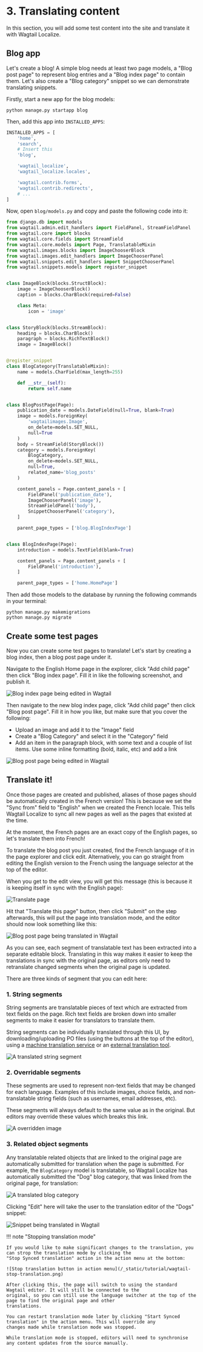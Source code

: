# 3. Translating content

In this section, you will add some test content into the site and translate it with Wagtail Localize.

## Blog app

Let's create a blog! A simple blog needs at least two page models, a "Blog post page" to represent blog entries and a
"Blog index page" to contain them. Let's also create a "Blog category" snippet so we can demonstrate translating
snippets.

Firstly, start a new app for the blog models:

``` shell
python manage.py startapp blog
```

Then, add this app into ``INSTALLED_APPS``:

``` python
INSTALLED_APPS = [
    'home',
    'search',
    # Insert this
    'blog',

    'wagtail_localize',
    'wagtail_localize.locales',

    'wagtail.contrib.forms',
    'wagtail.contrib.redirects',
    # ...
]
```

Now, open ``blog/models.py`` and copy and paste the following code into it:

``` python
from django.db import models
from wagtail.admin.edit_handlers import FieldPanel, StreamFieldPanel
from wagtail.core import blocks
from wagtail.core.fields import StreamField
from wagtail.core.models import Page, TranslatableMixin
from wagtail.images.blocks import ImageChooserBlock
from wagtail.images.edit_handlers import ImageChooserPanel
from wagtail.snippets.edit_handlers import SnippetChooserPanel
from wagtail.snippets.models import register_snippet


class ImageBlock(blocks.StructBlock):
    image = ImageChooserBlock()
    caption = blocks.CharBlock(required=False)

    class Meta:
        icon = 'image'


class StoryBlock(blocks.StreamBlock):
    heading = blocks.CharBlock()
    paragraph = blocks.RichTextBlock()
    image = ImageBlock()


@register_snippet
class BlogCategory(TranslatableMixin):
    name = models.CharField(max_length=255)

    def __str__(self):
        return self.name


class BlogPostPage(Page):
    publication_date = models.DateField(null=True, blank=True)
    image = models.ForeignKey(
        'wagtailimages.Image',
        on_delete=models.SET_NULL,
        null=True
    )
    body = StreamField(StoryBlock())
    category = models.ForeignKey(
        BlogCategory,
        on_delete=models.SET_NULL,
        null=True,
        related_name='blog_posts'
    )

    content_panels = Page.content_panels + [
        FieldPanel('publication_date'),
        ImageChooserPanel('image'),
        StreamFieldPanel('body'),
        SnippetChooserPanel('category'),
    ]

    parent_page_types = ['blog.BlogIndexPage']


class BlogIndexPage(Page):
    introduction = models.TextField(blank=True)

    content_panels = Page.content_panels + [
        FieldPanel('introduction'),
    ]

    parent_page_types = ['home.HomePage']
```

Then add those models to the database by running the following commands in your terminal:

``` shell
python manage.py makemigrations
python manage.py migrate
```

## Create some test pages

Now you can create some test pages to translate! Let's start by creating a blog index, then a blog post page under it.

Navigate to the English Home page in the explorer, click "Add child page" then click "Blog index page". Fill it in like
the following screenshot, and publish it.

![Blog index page being edited in Wagtail](/_static/tutorial/wagtail-blog-index-page.png)

Then navigate to the new blog index page, click "Add child page" then click "Blog post page". Fill it in how you like,
but make sure that you cover the following:

 - Upload an image and add it to the "Image" field
 - Create a "Blog Category" and select it in the "Category" field
 - Add an item in the paragraph block, with some text and a couple of list items. Use some inline formatting
   (bold, italic, etc) and add a link

![Blog post page being edited in Wagtail](/_static/tutorial/wagtail-edit-source.png)

## Translate it!

Once those pages are created and published, aliases of those pages should be automatically created in the French version!
This is because we set the "Sync from" field to "English" when we created the French locale. This tells Wagtail Localize
to sync all new pages as well as the pages that existed at the time.

At the moment, the French pages are an exact copy of the English pages, so let's translate them into French!

To translate the blog post you just created, find the French language of it in the page explorer and click edit.
Alternatively, you can go straight from editing the English version to the French using the language selector at the top
of the editor.

When you get to the edit view, you will get this message (this is because it is keeping itself in sync with the English
page):

![Translate page](/_static/tutorial/wagtail-translate-page.png)

Hit that "Translate this page" button, then click "Submit" on the step afterwards, this will put the page into translation
mode, and the editor should now look something like this:

![Blog post page being translated in Wagtail](/_static/tutorial/wagtail-edit-translation.png)

As you can see, each segment of translatable text has been extracted into a separate editable block.
Translating in this way makes it easier to keep the translations in sync with the original page, as editors only need to
retranslate changed segments when the original page is updated.

There are three kinds of segment that you can edit here:

### 1. String segments

String segments are translatable pieces of text which are extracted from text fields on the page. Rich text fields are
broken down into smaller segments to make it easier for translators to translate them.

String segments can be individually translated through this UI, by downloading/uploading PO files (using the buttons at
the top of the editor), using a [machine translation service](/how-to/integrations/machine-translation) or an
[external translation tool](/how-to/integrations/pontoon).

![A translated string segment](/_static/tutorial/wagtail-translated-segment.png)

### 2. Overridable segments

These segments are used to represent non-text fields that may be changed for each language. Examples of this include
images, choice fields, and non-translatable string fields (such as usernames, email addresses, etc).

These segments will always default to the same value as in the original. But editors may override these values which
breaks this link.

![A overridden image](/_static/tutorial/wagtail-overridden-image.png)

### 3. Related object segments

Any translatable related objects that are linked to the original page are automatically submitted for translation when
the page is submitted. For example, the ``BlogCategory`` model is translatable, so Wagtail Localize has automatically
submitted the "Dog" blog category, that was linked from the original page, for translation:

![A translated blog category](/_static/tutorial/wagtail-translated-snippet.png)

Clicking "Edit" here will take the user to the translation editor of the "Dogs" snippet:

![Snippet being translated in Wagtail](/_static/tutorial/wagtail-edit-snippet-translation.png)

!!! note "Stopping translation mode"

    If you would like to make significant changes to the translation, you can strop the translation mode by clicking the
    "Stop Synced translation" action in the action menu at the bottom:

    ![Stop translation button in action menu](/_static/tutorial/wagtail-stop-translation.png)

    After clicking this, the page will switch to using the standard Wagtail editor. It will still be connected to the
    original, so you can still use the language switcher at the top of the page to find the original page and other
    translations.

    You can restart translation mode later by clicking "Start Synced translation" in the action menu. This will override any
    changes made while translation mode was stopped.

    While translation mode is stopped, editors will need to synchronise any content updates from the source manually.
